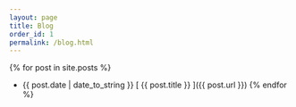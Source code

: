 ```yaml
---
layout: page
title: Blog
order_id: 1
permalink: /blog.html
---
```


{% for post in site.posts %}
  * {{ post.date | date_to_string }} [ {{ post.title }} ]({{ post.url }})
{% endfor %}